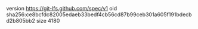 version https://git-lfs.github.com/spec/v1
oid sha256:ce8bcfdc82005edaeb33bedf4cb56cd87b99ceb301a605f191bdecbd2b805bb2
size 4180
